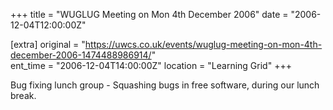 +++
title = "WUGLUG Meeting on Mon 4th December 2006"
date = "2006-12-04T12:00:00Z"

[extra]
original = "https://uwcs.co.uk/events/wuglug-meeting-on-mon-4th-december-2006-1474488986914/"    
ent_time = "2006-12-04T14:00:00Z"
location = "Learning Grid"
+++

Bug fixing lunch group - Squashing bugs in free software, during our lunch break.

